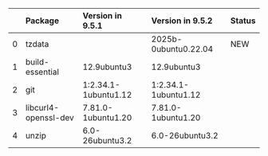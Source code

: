 <!-- markdown-link-check-disable -->

|    | Package              | Version in 9.5.1     | Version in 9.5.2     | Status   |
|---:|:---------------------|:---------------------|:---------------------|:---------|
|  0 | tzdata               |                      | 2025b-0ubuntu0.22.04 | NEW      |
|  1 | build-essential      | 12.9ubuntu3          | 12.9ubuntu3          |          |
|  2 | git                  | 1:2.34.1-1ubuntu1.12 | 1:2.34.1-1ubuntu1.12 |          |
|  3 | libcurl4-openssl-dev | 7.81.0-1ubuntu1.20   | 7.81.0-1ubuntu1.20   |          |
|  4 | unzip                | 6.0-26ubuntu3.2      | 6.0-26ubuntu3.2      |          |